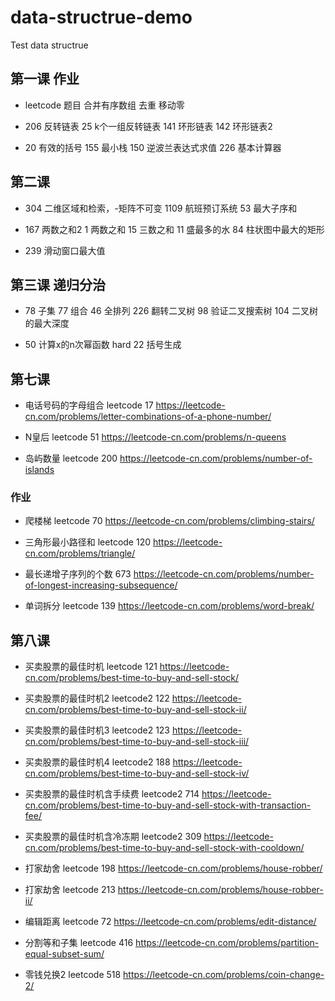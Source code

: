 # data-structrue-demo
Test data structrue

## 第一课 作业  

- leetcode 题目  合并有序数组 去重 移动零 

- 206 反转链表  25 k个一组反转链表 141 环形链表 142 环形链表2   

- 20 有效的括号 155 最小栈 150 逆波兰表达式求值 226 基本计算器 

## 第二课 

- 304 二维区域和检索，-矩阵不可变 1109 航班预订系统 53 最大子序和

- 167 两数之和2 1 两数之和 15 三数之和  11 盛最多的水 84 柱状图中最大的矩形

- 239 滑动窗口最大值 

## 第三课 递归分治 

- 78 子集 77 组合 46 全排列 226 翻转二叉树  98 验证二叉搜索树 104 二叉树的最大深度

-  50 计算x的n次幂函数  hard 22 括号生成

## 第七课

- 电话号码的字母组合 leetcode 17 https://leetcode-cn.com/problems/letter-combinations-of-a-phone-number/

- N皇后 leetcode 51 https://leetcode-cn.com/problems/n-queens

- 岛屿数量 leetcode 200 https://leetcode-cn.com/problems/number-of-islands

### 作业
- 爬楼梯 leetcode 70 https://leetcode-cn.com/problems/climbing-stairs/

- 三角形最小路径和 leetcode 120 https://leetcode-cn.com/problems/triangle/

- 最长递增子序列的个数 673 https://leetcode-cn.com/problems/number-of-longest-increasing-subsequence/

- 单词拆分 leetcode 139 https://leetcode-cn.com/problems/word-break/

## 第八课

- 买卖股票的最佳时机 leetcode 121 https://leetcode-cn.com/problems/best-time-to-buy-and-sell-stock/

- 买卖股票的最佳时机2 leetcode2 122 https://leetcode-cn.com/problems/best-time-to-buy-and-sell-stock-ii/

- 买卖股票的最佳时机3 leetcode2 123 https://leetcode-cn.com/problems/best-time-to-buy-and-sell-stock-iii/

- 买卖股票的最佳时机4 leetcode2 188 https://leetcode-cn.com/problems/best-time-to-buy-and-sell-stock-iv/

- 买卖股票的最佳时机含手续费 leetcode2 714 https://leetcode-cn.com/problems/best-time-to-buy-and-sell-stock-with-transaction-fee/

- 买卖股票的最佳时机含冷冻期 leetcode2 309 https://leetcode-cn.com/problems/best-time-to-buy-and-sell-stock-with-cooldown/ 

- 打家劫舍 leetcode 198 https://leetcode-cn.com/problems/house-robber/

- 打家劫舍 leetcode 213 https://leetcode-cn.com/problems/house-robber-ii/

- 编辑距离 leetcode 72 https://leetcode-cn.com/problems/edit-distance/

- 分割等和子集 leetcode 416 https://leetcode-cn.com/problems/partition-equal-subset-sum/

- 零钱兑换2 leetcode 518 https://leetcode-cn.com/problems/coin-change-2/